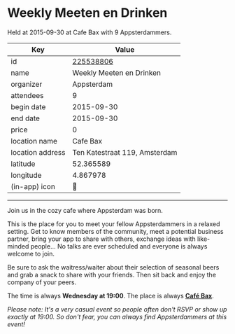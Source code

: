 # Weekly Meeten en Drinken
Held at 2015-09-30 at Cafe Bax with 9 Appsterdammers.
        
|Key|Value
|---|---|
|id|[225538806](https://www.meetup.com/appsterdam/events/225538806/)|
|name|Weekly Meeten en Drinken|
|organizer|Appsterdam|
|attendees|9|
|begin date|2015-09-30|
|end date|2015-09-30|
|price|0|
|location name|Cafe Bax|
|location address|Ten Katestraat 119, Amsterdam|
|latitude|52.365589|
|longitude|4.867978|
|(in-app) icon|🍺|

---

Join us in the cozy cafe where Appsterdam was born.

This is the place for you to meet your fellow Appsterdammers in a relaxed setting. Get to know members of the community, meet a potential business partner, bring your app to share with others, exchange ideas with like-minded people... No talks are ever scheduled and everyone is always welcome to join.

Be sure to ask the waitress/waiter about their selection of seasonal beers and grab a snack to share with your friends. Then sit back and enjoy the company of your peers.

The time is always **Wednesday at 19:00**. The place is always **[Café Bax](http://www.cafebax.nl/)**.

*Please note: It's a very casual event so people often don't RSVP or show up exactly at 19:00. So don't fear, you can *always* find Appsterdammers at this event!*


